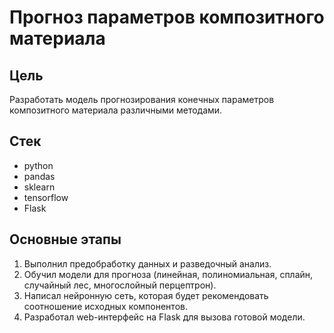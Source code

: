 # Прогноз параметров композитного материала

## Цель
Разработать модель прогнозирования конечных параметров композитного материала различными методами.

## Стек
 * python
 * pandas
 * sklearn
 * tensorflow
 * Flask

## Основные этапы
1. Выполнил предобработку данных и разведочный анализ.
2. Обучил модели для прогноза (линейная, полиномиальная, сплайн, случайный лес, многослойный перцептрон).
3. Написал нейронную сеть, которая будет рекомендовать соотношение исходных компонентов.
4. Разработал web-интерфейс на Flask для вызова готовой модели.
